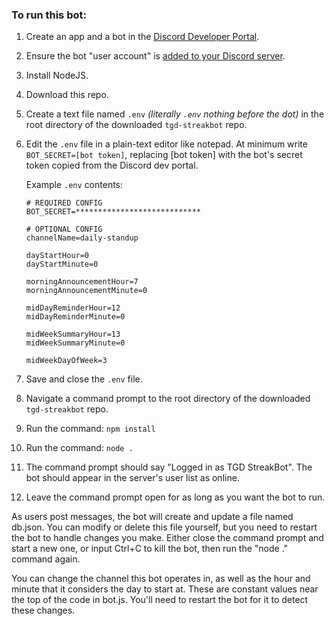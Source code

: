 ### To run this bot:

1. Create an app and a bot in the [Discord Developer Portal](https://discord.com/developers/applications).
1. Ensure the bot "user account" is [added to your Discord server](https://discord.com/developers/docs/topics/oauth2#bots).
2. Install NodeJS.
3. Download this repo.
4. Create a text file named `.env` _(literally `.env` nothing before the dot)_ 
   in the root directory of the downloaded `tgd-streakbot` repo.
5. Edit the `.env` file in a plain-text editor like notepad.
   At minimum write `BOT_SECRET=[bot token]`, replacing [bot token] with the bot's secret token copied from the Discord dev portal.

   Example `.env` contents:
   ```shell
   # REQUIRED CONFIG
   BOT_SECRET=****************************

   # OPTIONAL CONFIG
   channelName=daily-standup

   dayStartHour=0
   dayStartMinute=0

   morningAnnouncementHour=7
   morningAnnouncementMinute=0

   midDayReminderHour=12
   midDayReminderMinute=0

   midWeekSummaryHour=13
   midWeekSummaryMinute=0

   midWeekDayOfWeek=3
   ```
6. Save and close the `.env` file.
7. Navigate a command prompt to the root directory of the downloaded `tgd-streakbot` repo.
8. Run the command: `npm install`
9. Run the command: `node .`
10. The command prompt should say "Logged in as TGD StreakBot". The bot should appear in the server's user list as online.
11. Leave the command prompt open for as long as you want the bot to run.

As users post messages, the bot will create and update a file named db.json. You can modify or delete this file yourself, but you need to restart the bot to handle changes you make. Either close the command prompt and start a new one, or input Ctrl+C to kill the bot, then run the "node ." command again.

You can change the channel this bot operates in, as well as the hour and minute that it considers the day to start at. These are constant values near the top of the code in bot.js. You'll need to restart the bot for it to detect these changes.

